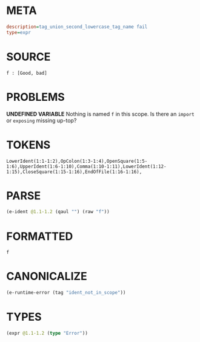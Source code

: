 # META
~~~ini
description=tag_union_second_lowercase_tag_name fail
type=expr
~~~
# SOURCE
~~~roc
f : [Good, bad]
~~~
# PROBLEMS
**UNDEFINED VARIABLE**
Nothing is named `f` in this scope.
Is there an `import` or `exposing` missing up-top?

# TOKENS
~~~zig
LowerIdent(1:1-1:2),OpColon(1:3-1:4),OpenSquare(1:5-1:6),UpperIdent(1:6-1:10),Comma(1:10-1:11),LowerIdent(1:12-1:15),CloseSquare(1:15-1:16),EndOfFile(1:16-1:16),
~~~
# PARSE
~~~clojure
(e-ident @1.1-1.2 (qaul "") (raw "f"))
~~~
# FORMATTED
~~~roc
f
~~~
# CANONICALIZE
~~~clojure
(e-runtime-error (tag "ident_not_in_scope"))
~~~
# TYPES
~~~clojure
(expr @1.1-1.2 (type "Error"))
~~~

